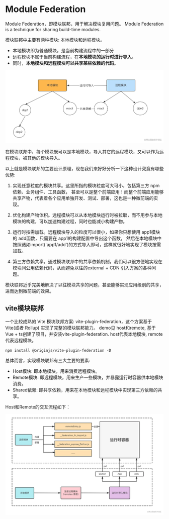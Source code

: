 # Module Federation
Module Federation，即模块联邦，用于解决模块复用问题。
Module Federation is a technique for sharing build-time modules.

模块联邦中主要有两种模块: 本地模块和远程模块。
- 本地模块即为普通模块，是当前构建流程中的一部分
- 远程模块不属于当前构建流程，在<strong>本地模块的运行时进行导入</strong>。
- 同时，<strong>本地模块和远程模块可以共享某些依赖的代码</strong>。

<img src="MF共享.webp" />

在模块联邦中，每个模块既可以是本地模块，导入其它的远程模块，又可以作为远程模块，被其他的模块导入。


以上就是模块联邦的主要设计原理，现在我们来好好分析一下这种设计究竟有哪些优势:

1. 实现任意粒度的模块共享。这里所指的模块粒度可大可小，包括第三方 npm 依赖、业务组件、工具函数，
甚至可以是整个前端应用！而整个前端应用能够共享产物，代表着各个应用单独开发、测试、部署，这也是一种微前端的实现。

1. 优化构建产物体积。远程模块可以从本地模块运行时被拉取，而不用参与本地模块的构建，可以加速构建过程，同时也能减小构建产物。

2. 运行时按需加载。远程模块导入的粒度可以很小，如果你只想使用 app1模块的 add函数，只需要在 app1的构建配置中导出这个函数，
然后在本地模块中按照诸如import('app1/add')的方式导入即可，这样就很好地实现了模块按需加载。

1. 第三方依赖共享。通过模块联邦中的共享依赖机制，我们可以很方便地实现在模块间公用依赖代码，从而避免以往的external + CDN 引入方案的各种问题。

模块联邦近乎完美地解决了以往模块共享的问题，甚至能够实现应用级别的共享，进而达到微前端的效果。

## vite模块联邦
一个比较成熟的 Vite 模块联邦方案: vite-plugin-federation，这个方案基于 Vite(或者 Rollup) 实现了完整的模块联邦能力。
demo见 host和remote, 基于Vue + ts创建了项目，并安装vite-plugin-federation. host代表本地模块, remote代表远程模块。
```
npm install @originjs/vite-plugin-federation -D
```

总体而言，实现模块联邦有三大主要的要素:
- Host模块: 即本地模块，用来消费远程模块。
- Remote模块: 即远程模块，用来生产一些模块，并暴露运行时容器供本地模块消费。
- Shared依赖: 即共享依赖，用来在本地模块和远程模块中实现第三方依赖的共享。

Host和Remote的交互流程如下：

<img src="远程模块的运行时容器与本地模块的交互流程.webp" />